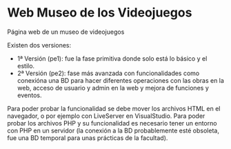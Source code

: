 # Web Museo de los Videojuegos
Página web de un museo de videojuegos

Existen dos versiones:
  * 1ª Versión (pe1): fue la fase primitiva donde solo está lo básico y el estilo.
  * 2ª Versión (pe2): fase más avanzada con funcionalidades como conexióna una BD para hacer diferentes operaciones con las obras en la web, acceso de usuario y admin en la web y mejora de funciones y eventos.

Para poder probar la funcionalidad se debe mover los archivos HTML en el navegador, o por ejemplo con LiveServer en VisualStudio. Para poder probar los archivos PHP y su funcionalidad es necesario tener un entorno con PHP en un servidor (la conexión a la BD probablemente esté obsoleta, fue una BD temporal para unas prácticas de la facultad).

